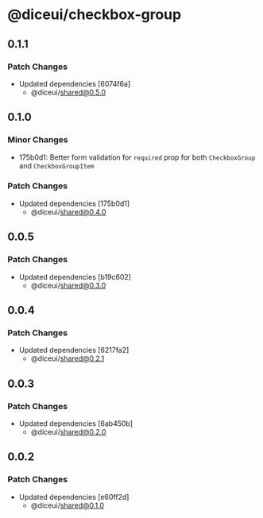 # @diceui/checkbox-group

## 0.1.1

### Patch Changes

- Updated dependencies [6074f6a]
  - @diceui/shared@0.5.0

## 0.1.0

### Minor Changes

- 175b0d1: Better form validation for `required` prop for both `CheckboxGroup` and `CheckboxGroupItem`

### Patch Changes

- Updated dependencies [175b0d1]
  - @diceui/shared@0.4.0

## 0.0.5

### Patch Changes

- Updated dependencies [b19c602]
  - @diceui/shared@0.3.0

## 0.0.4

### Patch Changes

- Updated dependencies [6217fa2]
  - @diceui/shared@0.2.1

## 0.0.3

### Patch Changes

- Updated dependencies [6ab450b]
  - @diceui/shared@0.2.0

## 0.0.2

### Patch Changes

- Updated dependencies [e60ff2d]
  - @diceui/shared@0.1.0
